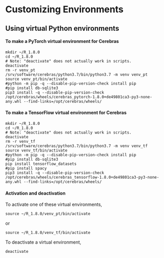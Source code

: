 # Customizing Environments

## Using virtual Python environments

#### To make a PyTorch virtual environment for Cerebras

```console
mkdir ~/R_1.8.0
cd ~/R_1.8.0
# Note: "deactivate" does not actually work in scripts.
deactivate
rm -r venv_pt
/srv/software/cerebras/python3.7/bin/python3.7 -m venv venv_pt
source venv_pt/bin/activate
#python -m pip -q --disable-pip-version-check install pip
#pip install db-sqlite3
pip3 install -q --disable-pip-version-check /opt/cerebras/wheels/cerebras_pytorch-1.8.0+de49801ca3-py3-none-any.whl --find-links=/opt/cerebras/wheels/
```

#### To make a TensorFlow virtual environment for Cerebras

```console
mkdir ~/R_1.8.0
cd ~/R_1.8.0
# Note: "deactivate" does not actually work in scripts.
deactivate
rm -r venv_tf
/srv/software/cerebras/python3.7/bin/python3.7 -m venv venv_tf
source venv_tf/bin/activate
#python -m pip -q --disable-pip-version-check install pip
#pip install db-sqlite3
pip install tensorflow_datasets
#pip install spacy
pip3 install -q --disable-pip-version-check /opt/cerebras/wheels/cerebras_tensorflow-1.8.0+de49801ca3-py3-none-any.whl --find-links=/opt/cerebras/wheels/
```

#### Activation and deactivation

To activate one of these virtual environments,

```console
source ~/R_1.8.0/venv_pt/bin/activate
```

or

```console
source ~/R_1.8.0/venv_tf/bin/activate
```

To deactivate a virtual environment,

```console
deactivate
```
